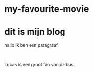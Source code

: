 # my-favourite-movie
<!DOCTYPE html>
<html lang="en">
<head>
    <meta charset="UTF-8">
    <meta name="viewport" content="width=device-width, initial-scale=1.0">
    <title>Jo Bonten blog</title>
</head>
<body>
<h1>dit is mijn blog</h1>
<p>hallo ik ben een paragraaf</p>
<img src="https://encrypted-tbn0.gstatic.com/images?q=tbn:ANd9GcTa0fy2f99RZnhQ4tebZMARrD0I9qzNYtUV2w&s" alt="">
<img src="img/Jo.jpg" alt="">
    <p>Lucas is een groot fan van de bus</p> 
    <img src="https://res.cloudinary.com/pippa/image/fetch/c_pad,w_600,h_315/https://assets.pippa.io/shows/61b79ed81695625178e952a9/61b79ef6df210c0014c07290.png" alt="">
</body>
</html>

